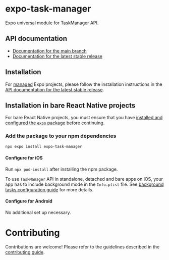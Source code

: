 # expo-task-manager

Expo universal module for TaskManager API.

## API documentation

- [Documentation for the main branch](https://github.com/expo/expo/blob/main/docs/pages/versions/unversioned/sdk/task-manager.mdx)
- [Documentation for the latest stable release](https://docs.expo.dev/versions/latest/sdk/task-manager/)

## Installation

For [managed](https://docs.expo.dev/archive/managed-vs-bare/) Expo projects, please follow the installation instructions in the [API documentation for the latest stable release](https://docs.expo.dev/versions/latest/sdk/task-manager/).

## Installation in bare React Native projects

For bare React Native projects, you must ensure that you have [installed and configured the `expo` package](https://docs.expo.dev/bare/installing-expo-modules/) before continuing.

### Add the package to your npm dependencies

```sh
npx expo install expo-task-manager
```

#### Configure for iOS

Run `npx pod-install` after installing the npm package.

To use `TaskManager` API in standalone, detached and bare apps on iOS, your app has to include background mode in the `Info.plist` file. See [background tasks configuration guide](https://docs.expo.dev/versions/latest/sdk/task-manager/#configuration-for-standalone-apps) for more details.

#### Configure for Android

No additional set up necessary.

# Contributing

Contributions are welcome! Please refer to the guidelines described in the [contributing guide](https://github.com/expo/expo#contributing).
